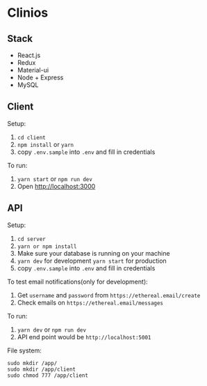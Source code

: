 # Clinios

## Stack

- React.js
- Redux
- Material-ui
- Node + Express
- MySQL

## Client

Setup:

1. `cd client`
2. `npm install` or `yarn`
3. copy `.env.sample` into `.env` and fill in credentials

To run:

1. `yarn start` or `npm run dev`
2. Open [http://localhost:3000](http://localhost:3000)

## API

Setup:

1. `cd server`
2. `yarn or npm install`
3. Make sure your database is running on your machine
4. `yarn dev` for development `yarn start` for production
5. copy `.env.sample` into `.env` and fill in credentials

To test email notifications(only for development):

1. Get `username` and `password` from `https://ethereal.email/create`
2. Check emails on `https://ethereal.email/messages`

To run:

1. `yarn dev` or `npm run dev`
2. API end point would be `http://localhost:5001`

File system:

    sudo mkdir /app/
    sudo mkdir /app/client
    sudo chmod 777 /app/client
